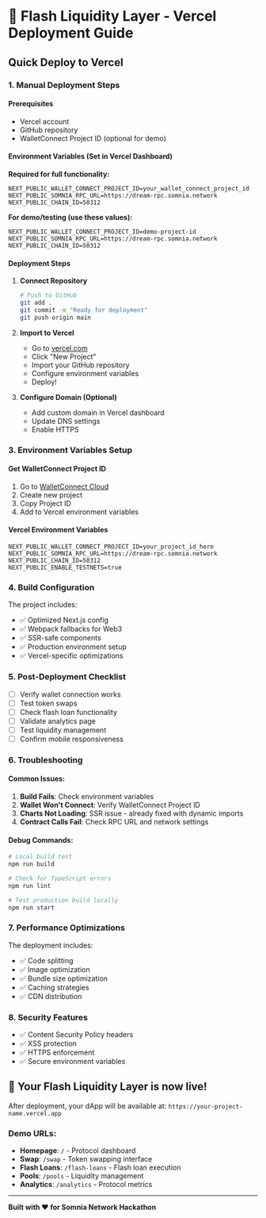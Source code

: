 # 🚀 Flash Liquidity Layer - Vercel Deployment Guide

## Quick Deploy to Vercel

### 1. Manual Deployment Steps

#### Prerequisites
- Vercel account
- GitHub repository
- WalletConnect Project ID (optional for demo)

#### Environment Variables (Set in Vercel Dashboard)
**Required for full functionality:**

```env
NEXT_PUBLIC_WALLET_CONNECT_PROJECT_ID=your_wallet_connect_project_id
NEXT_PUBLIC_SOMNIA_RPC_URL=https://dream-rpc.somnia.network
NEXT_PUBLIC_CHAIN_ID=50312
```

**For demo/testing (use these values):**
```env
NEXT_PUBLIC_WALLET_CONNECT_PROJECT_ID=demo-project-id
NEXT_PUBLIC_SOMNIA_RPC_URL=https://dream-rpc.somnia.network
NEXT_PUBLIC_CHAIN_ID=50312
```

#### Deployment Steps
1. **Connect Repository**
   ```bash
   # Push to GitHub
   git add .
   git commit -m "Ready for deployment"
   git push origin main
   ```

2. **Import to Vercel**
   - Go to [vercel.com](https://vercel.com)
   - Click "New Project"
   - Import your GitHub repository
   - Configure environment variables
   - Deploy!

3. **Configure Domain (Optional)**
   - Add custom domain in Vercel dashboard
   - Update DNS settings
   - Enable HTTPS

### 3. Environment Variables Setup

#### Get WalletConnect Project ID
1. Go to [WalletConnect Cloud](https://cloud.walletconnect.com)
2. Create new project
3. Copy Project ID
4. Add to Vercel environment variables

#### Vercel Environment Variables
```
NEXT_PUBLIC_WALLET_CONNECT_PROJECT_ID=your_project_id_here
NEXT_PUBLIC_SOMNIA_RPC_URL=https://dream-rpc.somnia.network
NEXT_PUBLIC_CHAIN_ID=50312
NEXT_PUBLIC_ENABLE_TESTNETS=true
```

### 4. Build Configuration

The project includes:
- ✅ Optimized Next.js config
- ✅ Webpack fallbacks for Web3
- ✅ SSR-safe components
- ✅ Production environment setup
- ✅ Vercel-specific optimizations

### 5. Post-Deployment Checklist

- [ ] Verify wallet connection works
- [ ] Test token swaps
- [ ] Check flash loan functionality
- [ ] Validate analytics page
- [ ] Test liquidity management
- [ ] Confirm mobile responsiveness

### 6. Troubleshooting

#### Common Issues:
1. **Build Fails**: Check environment variables
2. **Wallet Won't Connect**: Verify WalletConnect Project ID
3. **Charts Not Loading**: SSR issue - already fixed with dynamic imports
4. **Contract Calls Fail**: Check RPC URL and network settings

#### Debug Commands:
```bash
# Local build test
npm run build

# Check for TypeScript errors
npm run lint

# Test production build locally
npm run start
```

### 7. Performance Optimizations

The deployment includes:
- ✅ Code splitting
- ✅ Image optimization
- ✅ Bundle size optimization
- ✅ Caching strategies
- ✅ CDN distribution

### 8. Security Features

- ✅ Content Security Policy headers
- ✅ XSS protection
- ✅ HTTPS enforcement
- ✅ Secure environment variables

## 🎉 Your Flash Liquidity Layer is now live!

After deployment, your dApp will be available at:
`https://your-project-name.vercel.app`

### Demo URLs:
- **Homepage**: `/` - Protocol dashboard
- **Swap**: `/swap` - Token swapping interface  
- **Flash Loans**: `/flash-loans` - Flash loan execution
- **Pools**: `/pools` - Liquidity management
- **Analytics**: `/analytics` - Protocol metrics

---

**Built with ❤️ for Somnia Network Hackathon**